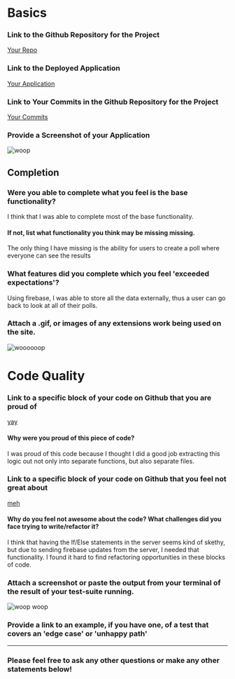 
# Basics

### Link to the Github Repository for the Project
[Your Repo](https://github.com/rossedfort/crowdsource)

### Link to the Deployed Application
[Your Application](https://boiling-temple-53818.herokuapp.com/)

### Link to Your Commits in the Github Repository for the Project
[Your Commits](https://github.com/rossedfort/crowdsource/commits/master)

### Provide a Screenshot of your Application
![woop](http://i.imgur.com/coDkfRy.png)

## Completion

### Were you able to complete what you feel is the base functionality?

I think that I was able to complete most of the base functionality.

#### If not, list what functionality you think may be missing missing.

The only thing I have missing is the ability for users to create a poll where everyone can
see the results

### What features did you complete which you feel 'exceeded expectations'?

Using firebase, I was able to store all the data externally, thus a user can go back to look
at all of their polls.

### Attach a .gif, or images of any extensions work being used on the site.

![woooooop](http://recordit.co/nAfFkRRJwk)

# Code Quality

### Link to a specific block of your code on Github that you are proud of

[yay](https://github.com/rossedfort/crowdsource/blob/master/lib/poll-builder.js#L1-L21)

#### Why were you proud of this piece of code?

I was proud of this code because I thought I did a good job extracting this logic out
not only into separate functions, but also separate files.

### Link to a specific block of your code on Github that you feel not great about

[meh](https://github.com/rossedfort/crowdsource/blob/master/server.js#L64-L97)

#### Why do you feel not awesome about the code? What challenges did you face trying to write/refactor it?

I think that having the If/Else statements in the server seems kind of skethy, but due to
sending firebase updates from the server, I needed that functionality. I found it hard to
find refactoring opportunities in these blocks of code.

### Attach a screenshot or paste the output from your terminal of the result of your test-suite running.

![woop woop](http://i.imgur.com/qyfjUvK.png)

### Provide a link to an example, if you have one, of a test that covers an 'edge case' or 'unhappy path'

-----

### Please feel free to ask any other questions or make any other statements below!
